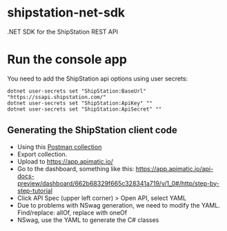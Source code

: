 # shipstation-net-sdk
.NET SDK for the ShipStation REST API

# Run the console app
You need to add the ShipStation api options using user secrets:

```
dotnet user-secrets set "ShipStation:BaseUrl" "https://ssapi.shipstation.com/"
dotnet user-secrets set "ShipStation:ApiKey" ""
dotnet user-secrets set "ShipStation:ApiSecret" ""
```

## Generating the ShipStation client code
- Using this [Postman collection](https://www.postman.com/lunar-comet-57889/workspace/shipstation/documentation/14323608-324dcda9-cc54-4359-9ef5-15f8a3537caa) 
- Export collection.
- Upload to https://app.apimatic.io/
- Go to the dashboard, something like this: https://app.apimatic.io/api-docs-preview/dashboard/662b68329f665c328341a719/v/1_0#/http/step-by-step-tutorial
- Click API Spec (upper left corner) > Open API, select YAML
- Due to problems with NSwag generation, we need to modify the YAML. Find/replace: allOf, replace with oneOf
- NSwag, use the YAML to generate the C# classes

